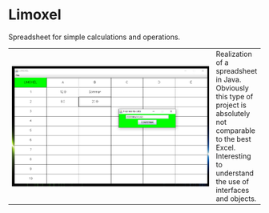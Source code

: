 # Limoxel
 Spreadsheet for simple calculations and operations.
<table>
  <td width="600" align="center">
    <img src="/img/screen.PNG" height="fill" width="fill" align="center">
  </td>
  <td>
    Realization of a spreadsheet in Java. Obviously this type of project is absolutely not comparable to the best Excel. <br> 
    Interesting to understand the use of interfaces and objects.
  </td>
</table>
